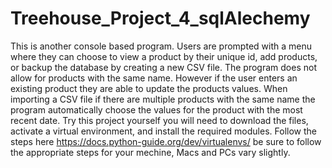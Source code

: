 # Treehouse_Project_4_sqlAlechemy
 
This is another console based program. Users are prompted with a menu where they can choose to view a product by their unique id, add products, or backup the database by creating a new CSV file. The program does not allow for products with the same name. However if the user enters an existing product they are able to update the products values. When importing a CSV file if there are multiple products with the same name the program automatically choose the values for the product with the most recent date. Try this project yourself you will need to download the files, activate a virtual environment, and install the required modules.
Follow the steps here https://docs.python-guide.org/dev/virtualenvs/ be sure to follow the appropriate steps for your mechine, Macs and PCs vary slightly.
